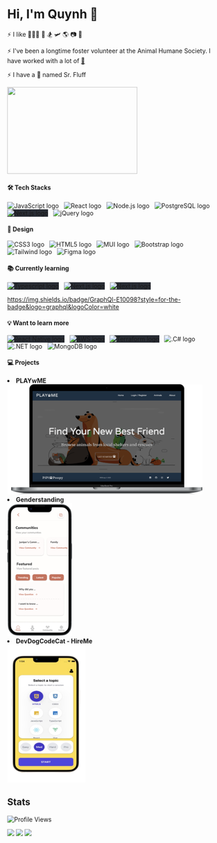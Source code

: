 # Hi, I'm Quynh 👋

#### 
<p>

####  
 <!-- ⚡ The one thing that keeps me motivated is learning new things, could be anything -->

 ⚡ I like 🧗🏽‍♀️ 🎾 🏂 🛩️ 🌎 📷 🍜
 
 ⚡ I've been a longtime foster volunteer at the Animal Humane Society. I have worked with a lot of <a href="//imgur.com/a/oFJWVXd">🐶</a>

 ⚡ I have a 🐰 named Sr. Fluff
 
<img src="https://i.imgur.com/RSMHxGd.jpg" height="200" width="300" />

#### 🛠  Tech Stacks
<p>
  <img
    src="https://img.shields.io/badge/JavaScript-282C34?logo=javascript&logoColor=F7DF1E"
    alt="JavaScript logo"
    title="JavaScript"
    height="25"
  />
  &nbsp;
  <img
    src="https://img.shields.io/badge/-React-282C34?style=flat-square&logo=react&logoColor=61DAFB"
    alt="React logo"
    title="React"
    height="25"
  />
  &nbsp;
  <img
    src="https://img.shields.io/badge/-Nodejs-282C34?style=flat-square&logo=Node.js&logoColor=339933"
    alt="Node.js logo"
    title="Node.js"
    height="25"
  />
  &nbsp;
  <img
    src="https://img.shields.io/badge/postgres-282C34.svg?style=for-the-badge&logo=postgresql&logoColor=61DAFB"
    alt="PostgreSQL logo"
    title="PostgreSQL"
    height="25"
  />
  &nbsp;
 <img
  src="https://img.shields.io/badge/MySQL-282C34?logo=mysql&style=for-the-badge&logoColor=4479A1"
  alt="Next.js logo"
  title="Next.js"
  height="25"
  style="background-color: #282C34"
 /> 
 &nbsp;
  <img
    src="https://img.shields.io/badge/jQuery-282C34?style=for-the-badge&logo=jquery&logoColor=0769AD"
    alt="jQuery logo"
    title="jQuery"
    height="25"
  />
  &nbsp;
<!-- <img src="https://img.shields.io/badge/-Git-%23F05032?style=flat-square&logo=git&logoColor=%23ffffff" alt="Git logo" title="Git" height="25" />
&nbsp;
<img src="https://img.shields.io/badge/-VSCode-%23007ACC?style=flat-square&logo=visual-studio-code" alt="VSCode logo" title="VS Code" height="25" />
&nbsp;
<img src="https://img.shields.io/badge/heroku-%23430098.svg?style=for-the-badge&logo=heroku&logoColor=white" alt="Heroku logo" title="Heroku" height="25" />
&nbsp; -->

#### 🎨 Design
  <img
    src="https://img.shields.io/badge/-CSS3-282C34?style=flat-square&logo=css3&logoColor=1572B6"
    alt="CSS3 logo"
    title="CSS3"
    height="25"
  />
  &nbsp;
  <img
    src="https://img.shields.io/badge/-HTML5-282C34?style=flat-square&logo=html5&logoColor=E44D27"
    alt="HTML5 logo"
    title="HTML5"
    height="25"
  />
  &nbsp;
  <img
    src="https://img.shields.io/badge/MUI-282C34.svg?style=for-the-badge&logo=mui&logoColor=0081CB"
    alt="MUI logo"
    title="MUI"
    height="25"
  />
  &nbsp;
  <img
    src="https://img.shields.io/badge/bootstrap-282C34.svg?style=for-the-badge&logo=bootstrap&logoColor=8511FA"
    alt="Bootstrap logo"
    title="Bootstrap"
    height="25"
  />
  &nbsp;
  <img
    src="https://img.shields.io/badge/Tailwind_CSS-282C34?style=for-the-badge&logo=tailwind-css&logoColor=38B2AC"
    alt="Tailwind logo"
    title="Tailwind"
    height="25"
  />
  &nbsp;
  <img
    src="https://img.shields.io/badge/Figma-282C34?style=for-the-badge&logo=figma&logoColor=F24E1E"
    alt="Figma logo"
    title="Figma"
    height="25"
  />
  &nbsp;
</p>

#### 📚 Currently learning
<p>
<img
  src="https://img.shields.io/badge/TypeScript-282C34?style=for-the-badge&logo=typescript&logoColor=007ACC"
  alt="Typescript logo"
  title="Typescript"
  height="25"
  style="background-color: #282C34"
/> 
<!-- &nbsp;
<img
  src="https://img.shields.io/badge/PHP-282C34?style=for-the-badge&logo=php&logoColor=777BB4" 
  alt="PHP logo"
  title="PHP"
  height="25"
  style="background-color: #282C34"
/>  
&nbsp;
<img
  src="https://img.shields.io/badge/Laravel-282C34?style=for-the-badge&logo=laravel&logoColor=FF2D20" 
  alt="Laravel logo"
  title="Laravel"
  height="25"
  style="background-color: #282C34"
/> -->
&nbsp;
   <img
  src="https://img.shields.io/badge/Next.js-282C34?logo=nextdotjs&style=for-the-badge&logoColor=fff"
  alt="Next.js logo"
  title="Next.js"
  height="25"
  style="background-color: #282C34"
/> 
&nbsp;
   <img
  src="https://img.shields.io/badge/GraphQl-282C34?logo=graphql&style=for-the-badge&logoColor=E10098"
  alt="Next.js logo"
  title="Next.js"
  height="25"
  style="background-color: #282C34"
/> 
&nbsp;

 https://img.shields.io/badge/GraphQl-E10098?style=for-the-badge&logo=graphql&logoColor=white
 
</p>

#### 💡 Want to learn more 
<p>
 <img
  src="https://img.shields.io/badge/React_Native-282C34?style=for-the-badge&logo=react&logoColor=61DAFB"
  alt="React Native logo"
  title="React Native"
  height="25"
  style="background-color: #282C34"
/> 
&nbsp;
  <img
  src="https://img.shields.io/badge/Amazon_AWS-282C34?style=for-the-badge&logo=amazon-aws&logoColor=white"
  alt="AWS logo"
  title="AWS"
  height="25"
  style="background-color: #282C34"
/> 
&nbsp;
  <img
  src="https://img.shields.io/badge/terraform-282C34?style=for-the-badge&logo=terraform&logoColor=235835CC"
  alt="Terraform logo"
  title="Terraform"
  height="25"
  style="background-color: #282C34"
/> 
&nbsp;
    <img
    src="https://img.shields.io/badge/C%23-282C34?style=for-the-badge&logo=c-sharp&logoColor=239120"
    alt=".C# logo"
    title="C#"
    height="25"
  />
  &nbsp;
    <img
    src="https://img.shields.io/badge/.NET-282C34?style=for-the-badge&logo=.net&logoColor=61DAFB"
    alt=".NET logo"
    title=".NET"
    height="25"
  />
  &nbsp;
  <img
    src="https://img.shields.io/badge/-MongoDB-282C34?style=flat-square&logo=mongodb&logoColor=13aa52"
    alt="MongoDB logo"
    title="MongoDB"
    height="25"
  />
  &nbsp;
</p>

#### 💻 Projects

  <li>
    <a href="https://github.com/quynhngandao/PLAYwME" style="text-decoration: none; font-weight: bold;">
      PLAYwME
    </a>    
  </li>
  <img src="https://github.com/quynhngandao/PLAYwME/blob/main/public/images/playwme.png?raw=true" style="width: 450px; height: auto;">
  <li>
    <a href="https://github.com/Genderstanding/Genderstanding" style="text-decoration: none; font-weight: bold;">
      Genderstanding
    </a>
  </li>
  <img src="https://github.com/Genderstanding/Genderstanding/raw/main/public/light.png" style="width: 150px; height: auto;">
  <li>
    <a href="https://github.com/PleaseHireMeNow" style="text-decoration: none; font-weight: bold;">
      DevDogCodeCat - HireMe
    </a>
  </li>
   <img src="https://github.com/PleaseHireMeNow/Mobile-HireMe/blob/main/assets/images/hiremenow.png?raw=true" style="width: 180px; height: auto;">


## Stats
#### 
<p>

![Profile Views](https://komarev.com/ghpvc/?username=quynhngandao&style=flat-square&color=blue)

<img width=400 src='https://streak-stats.demolab.com?user=quynhngandao&theme=graywhite&hide_border=true' />
<img width=400 src='https://github-readme-stats.vercel.app/api/top-langs/?username=quynhngandao&theme=graywhite&show_icons=true&hide_border=true&layout=compact' />
<img width=400 src='https://github-readme-stats.vercel.app/api?username=quynhngandao&theme=graywhite&show_icons=true&hide_border=true&count_private=true' />

<!--
<img width=400 src='https://streak-stats.demolab.com?user=quynhngandao&theme=graywhite&hide_border=true' />
![Profile Views](https://komarev.com/ghpvc/?username=quynhngandao&style=flat-square&color=blue)
![Top Langs](https://github-readme-stats.vercel.app/api/top-langs/?username=quynhngandao&layout=compact&theme=dark)
![GitHub stats](https://github-readme-stats.vercel.app/api?username=quynhngandao&show&theme=dark)
**quynhngandao/quynhngandao** is a ✨ _special_ ✨ repository because its `README.md` (this file) appears on your GitHub profile.

Here are some ideas to get you started:

- 🔭 I’m currently working on ...
- 🌱 I’m currently learning ...
- 👯 I’m looking to collaborate on ...
- 🤔 I’m looking for help with ...
- 💬 Ask me about ...
- 📫 How to reach me: ...
- 😄 Pronouns: ...
- ⚡ Fun fact: ...
-->
